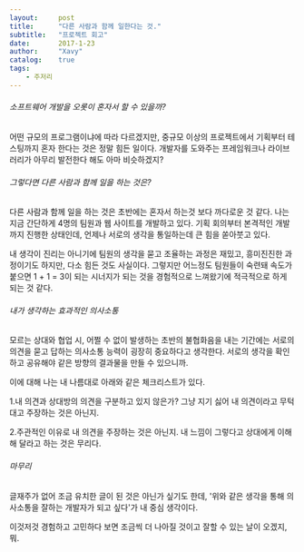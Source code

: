 ```yaml
---
layout:     post
title:      "다른 사람과 함께 일한다는 것."
subtitle:   "프로젝트 회고"
date:       2017-1-23
author:     "Xavy"
catalog:    true
tags:
    - 주저리
---
```


###### 소프트웨어 개발을 오롯이 혼자서 할 수 있을까? 
 
 어떤 규모의 프로그램이냐에 따라 다르겠지만, 중규모 이상의 프로젝트에서 기획부터 테스팅까지 혼자 한다는 것은 정말 힘든 일이다. 
 개발자를 도와주는 프레임워크나 라이브러리가 아무리 발전한다 해도 아마 비슷하겠지?

###### 그렇다면 다른 사람과 함께 일을 하는 것은?

 다른 사람과 함께 일을 하는 것은 초반에는 혼자서 하는것 보다 까다로운 것 같다.
 나는 지금 간단하게 4명의 팀원과 웹 사이트를 개발하고 있다. 기획 회의부터 본격적인 개발까지 진행한 상태인데, 언제나 서로의 생각을 통일하는데 큰 힘을 쏟아붓고 있다. 

 내 생각이 진리는 아니기에 팀원의 생각을 묻고 조율하는 과정은 재밌고, 흥미진진한 과정이기도 하지만, 다소 힘든 것도 사실이다. 그렇지만 어느정도 팀원들이 숙련돼 속도가 붙으면 1 + 1 = 3이 되는 시너지가 되는 것을 경험적으로 느껴왔기에 적극적으로 하게 되는 것 같다.

###### 내가 생각하는 효과적인 의사소통

 모르는 상대와 협업 시, 어쩔 수 없이 발생하는 초반의 불협화음을 내는 기간에는 서로의 의견을 묻고 답하는 의사소통 능력이 굉장히 중요하다고 생각한다. 서로의 생각을 확인하고 공유해야 같은 방향의 결과물을 만들 수 있으니까. 

 이에 대해 나는 내 나름대로 아래와 같은 체크리스트가 있다.

1.내 의견과 상대방의 의견을 구분하고 있지 않은가? 그냥 지기 싫어 내 의견이라고 무턱대고 주장하는 것은 아닌지.
 
2.주관적인 이유로 내 의견을 주장하는 것은 아닌지. 내 느낌이 그렇다고 상대에게 이해해 달라고 하는 것은 무리다.


###### 마무리

 글재주가 없어 조금 유치한 글이 된 것은 아닌가 싶기도 한데,  '위와 같은 생각을 통해 의사소통을 잘하는 개발자가 되고 싶다'가 내 중심 생각이다. 

 이것저것 경험하고 고민하다 보면 조금씩 더 나아질 것이고 잘할 수 있는 날이 오겠지, 뭐.
 